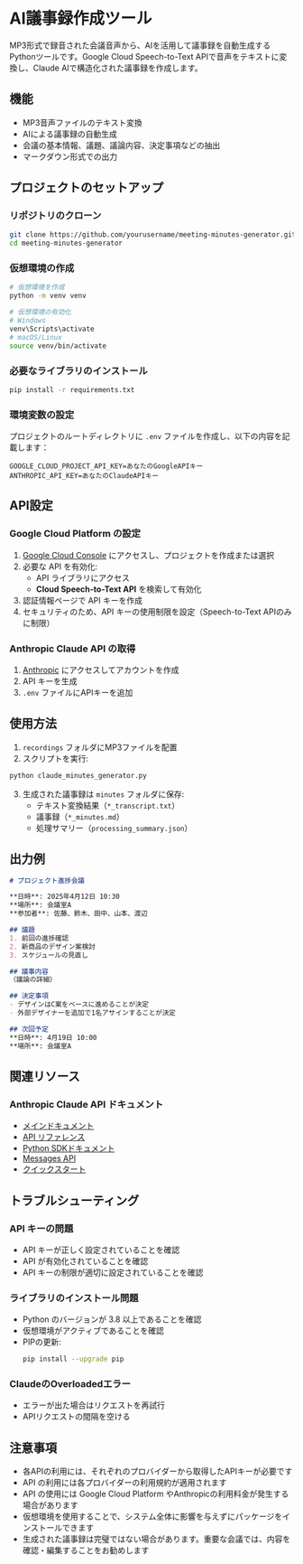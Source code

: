 # AI議事録作成ツール

MP3形式で録音された会議音声から、AIを活用して議事録を自動生成するPythonツールです。Google Cloud Speech-to-Text APIで音声をテキストに変換し、Claude AIで構造化された議事録を作成します。

## 機能

- MP3音声ファイルのテキスト変換
- AIによる議事録の自動生成
- 会議の基本情報、議題、議論内容、決定事項などの抽出
- マークダウン形式での出力

## プロジェクトのセットアップ

### リポジトリのクローン

```bash
git clone https://github.com/yourusername/meeting-minutes-generator.git
cd meeting-minutes-generator
```

### 仮想環境の作成

```bash
# 仮想環境を作成
python -m venv venv

# 仮想環境の有効化
# Windows
venv\Scripts\activate
# macOS/Linux
source venv/bin/activate
```

### 必要なライブラリのインストール

```bash
pip install -r requirements.txt
```

### 環境変数の設定

プロジェクトのルートディレクトリに `.env` ファイルを作成し、以下の内容を記載します：

```
GOOGLE_CLOUD_PROJECT_API_KEY=あなたのGoogleAPIキー
ANTHROPIC_API_KEY=あなたのClaudeAPIキー
```

## API設定

### Google Cloud Platform の設定

1. [Google Cloud Console](https://console.cloud.google.com/) にアクセスし、プロジェクトを作成または選択
2. 必要な API を有効化:
   - API ライブラリにアクセス
   - **Cloud Speech-to-Text API** を検索して有効化
3. 認証情報ページで API キーを作成
4. セキュリティのため、API キーの使用制限を設定（Speech-to-Text APIのみに制限）

### Anthropic Claude API の取得

1. [Anthropic](https://console.anthropic.com/) にアクセスしてアカウントを作成
2. API キーを生成
3. `.env` ファイルにAPIキーを追加

## 使用方法

1. `recordings` フォルダにMP3ファイルを配置
2. スクリプトを実行:

```bash
python claude_minutes_generator.py
```

3. 生成された議事録は `minutes` フォルダに保存:
   - テキスト変換結果（`*_transcript.txt`）
   - 議事録（`*_minutes.md`）
   - 処理サマリー（`processing_summary.json`）

## 出力例

```markdown
# プロジェクト進捗会議

**日時**: 2025年4月12日 10:30
**場所**: 会議室A
**参加者**: 佐藤、鈴木、田中、山本、渡辺

## 議題
1. 前回の進捗確認
2. 新商品のデザイン案検討
3. スケジュールの見直し

## 議事内容
（議論の詳細）

## 決定事項
- デザインはC案をベースに進めることが決定
- 外部デザイナーを追加で1名アサインすることが決定

## 次回予定
**日時**: 4月19日 10:00
**場所**: 会議室A
```

## 関連リソース

### Anthropic Claude API ドキュメント

- [メインドキュメント](https://docs.anthropic.com/)
- [API リファレンス](https://docs.anthropic.com/claude/reference/)
- [Python SDKドキュメント](https://github.com/anthropics/anthropic-sdk-python)
- [Messages API](https://docs.anthropic.com/claude/reference/messages_post)
- [クイックスタート](https://docs.anthropic.com/claude/docs/getting-started-with-claude)

## トラブルシューティング

### API キーの問題

- API キーが正しく設定されていることを確認
- API が有効化されていることを確認
- API キーの制限が適切に設定されていることを確認

### ライブラリのインストール問題

- Python のバージョンが 3.8 以上であることを確認
- 仮想環境がアクティブであることを確認
- PIPの更新:
  ```bash
  pip install --upgrade pip
  ```

### ClaudeのOverloadedエラー

- エラーが出た場合はリクエストを再試行
- APIリクエストの間隔を空ける

## 注意事項

- 各APIの利用には、それぞれのプロバイダーから取得したAPIキーが必要です
- API の利用には各プロバイダーの利用規約が適用されます
- API の使用には Google Cloud Platform やAnthropicの利用料金が発生する場合があります
- 仮想環境を使用することで、システム全体に影響を与えずにパッケージをインストールできます
- 生成された議事録は完璧ではない場合があります。重要な会議では、内容を確認・編集することをお勧めします
